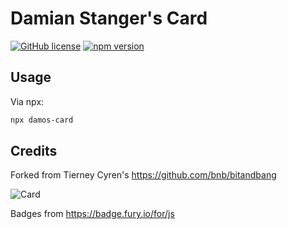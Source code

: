# Damian Stanger's Card

[![GitHub license](https://img.shields.io/badge/license-MIT-blue.svg)](https://github.com/damianstanger/damos-card/blob/master/LICENSE) [![npm version](https://badge.fury.io/js/%40damos-card%2Fcard.svg)](https://www.npmjs.com/package/damos-card)

## Usage

Via npx:

```bash
npx damos-card
```

## Credits

Forked from Tierney Cyren's https://github.com/bnb/bitandbang

![Card](../card.gif)

Badges from <https://badge.fury.io/for/js>

